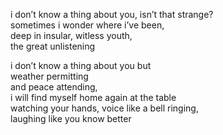 i don’t know a thing about you, isn’t that strange?\
sometimes i wonder where i’ve been,\
deep in insular, witless youth,\
the great unlistening



i don’t know a thing about you but\
weather permitting\
and peace attending,\
i will find myself home again at the table\
watching your hands, voice like a bell ringing,\
laughing like you know better